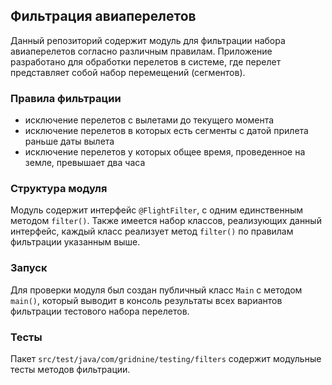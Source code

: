 ## Фильтрация авиаперелетов
Данный репозиторий содержит модуль для фильтрации набора авиаперелетов согласно различным правилам. Приложение разработано для обработки перелетов в системе, где перелет представляет собой набор перемещений (сегментов).
### Правила фильтрации
- исключение перелетов с вылетами до текущего момента
- исключение перелетов в которых есть сегменты с датой прилета раньше даты вылета
- исключение перелетов у которых общее время, проведенное на земле, превышает два часа
### Структура модуля
Модуль содержит интерфейс ``@FlightFilter``, с одним единственным методом ``filter()``. Также имеется набор классов, реализующих данный интерфейс, каждый класс реализует метод ``filter()`` по правилам фильтрации указанным выше. 

### Запуск
Для проверки модуля был создан публичный класс ``Main`` с методом ``main()``, который выводит в консоль результаты всех вариантов фильтрации тестового набора перелетов. 

### Тесты
Пакет ``src/test/java/com/gridnine/testing/filters`` содержит модульные тесты методов фильтрации.
